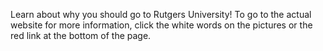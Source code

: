 Learn about why you should go to Rutgers University! To go to the actual website for more information, click the white words on the pictures or the red link at the bottom of the page.
